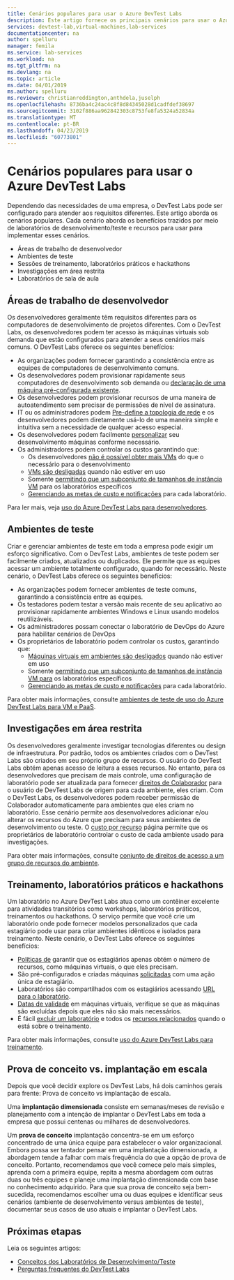 ```yaml
---
title: Cenários populares para usar o Azure DevTest Labs
description: Este artigo fornece os principais cenários para usar o Azure DevTest Labs e dois caminhos gerais para começar a usar o serviço em sua organização.
services: devtest-lab,virtual-machines,lab-services
documentationcenter: na
author: spelluru
manager: femila
ms.service: lab-services
ms.workload: na
ms.tgt_pltfrm: na
ms.devlang: na
ms.topic: article
ms.date: 04/01/2019
ms.author: spelluru
ms.reviewer: christianreddington,anthdela,juselph
ms.openlocfilehash: 8736ba4c24ac4c8f8d84345028d1cadfdef38697
ms.sourcegitcommit: 3102f886aa962842303c8753fe8fa5324a52834a
ms.translationtype: MT
ms.contentlocale: pt-BR
ms.lasthandoff: 04/23/2019
ms.locfileid: "60773801"
---
```

# <a name="popular-scenarios-for-using-azure-devtest-labs"></a>Cenários populares para usar o Azure DevTest Labs
Dependendo das necessidades de uma empresa, o DevTest Labs pode ser configurado para atender aos requisitos diferentes.  Este artigo aborda os cenários populares. Cada cenário aborda os benefícios trazidos por meio de laboratórios de desenvolvimento/teste e recursos para usar para implementar esses cenários.  

- Áreas de trabalho de desenvolvedor
- Ambientes de teste
- Sessões de treinamento, laboratórios práticos e hackathons
- Investigações em área restrita
- Laboratórios de sala de aula

## <a name="developer-desktops"></a>Áreas de trabalho de desenvolvedor
Os desenvolvedores geralmente têm requisitos diferentes para os computadores de desenvolvimento de projetos diferentes. Com o DevTest Labs, os desenvolvedores podem ter acesso às máquinas virtuais sob demanda que estão configurados para atender a seus cenários mais comuns. O DevTest Labs oferece os seguintes benefícios:

- As organizações podem fornecer garantindo a consistência entre as equipes de computadores de desenvolvimento comuns.
- Os desenvolvedores podem provisionar rapidamente seus computadores de desenvolvimento sob demanda ou [declaração de uma máquina pré-configurada existente](devtest-lab-add-claimable-vm.md).
- Os desenvolvedores podem provisionar recursos de uma maneira de autoatendimento sem precisar de permissões de nível de assinatura.
- IT ou os administradores podem [Pre-define a topologia de rede](devtest-lab-configure-vnet.md) e os desenvolvedores podem diretamente usá-lo de uma maneira simple e intuitiva sem a necessidade de qualquer acesso especial.
- Os desenvolvedores podem facilmente [personalizar](devtest-lab-add-vm.md#add-an-existing-artifact-to-a-vm) seu desenvolvimento máquinas conforme necessário.
- Os administradores podem controlar os custos garantindo que:
    - Os desenvolvedores [não é possível obter mais VMs](devtest-lab-set-lab-policy.md#set-virtual-machines-per-user) do que o necessário para o desenvolvimento
    - [VMs são desligadas](devtest-lab-set-lab-policy.md#set-auto-shutdown) quando não estiver em uso
    - Somente [permitindo que um subconjunto de tamanhos de instância VM](devtest-lab-set-lab-policy.md#set-allowed-virtual-machine-sizes) para os laboratórios específicos
    - [Gerenciando as metas de custo e notificações](devtest-lab-configure-cost-management.md) para cada laboratório.

Para ler mais, veja [uso do Azure DevTest Labs para desenvolvedores](devtest-lab-developer-lab.md). 

## <a name="test-environments"></a>Ambientes de teste
Criar e gerenciar ambientes de teste em toda a empresa pode exigir um esforço significativo. Com o DevTest Labs, ambientes de teste podem ser facilmente criados, atualizados ou duplicados. Ele permite que as equipes acessar um ambiente totalmente configurado, quando for necessário. Neste cenário, o DevTest Labs oferece os seguintes benefícios:

- As organizações podem fornecer ambientes de teste comuns, garantindo a consistência entre as equipes.
- Os testadores podem testar a versão mais recente de seu aplicativo ao provisionar rapidamente ambientes Windows e Linux usando modelos reutilizáveis.
- Os administradores possam conectar o laboratório de DevOps do Azure para habilitar cenários de DevOps
- Os proprietários de laboratório podem controlar os custos, garantindo que:
    - [Máquinas virtuais em ambientes são desligados](devtest-lab-set-lab-policy.md#set-auto-shutdown) quando não estiver em uso
    - Somente [permitindo que um subconjunto de tamanhos de instância VM para](devtest-lab-set-lab-policy.md#set-allowed-virtual-machine-sizes) os laboratórios específicos
    - [Gerenciando as metas de custo e notificações](devtest-lab-configure-cost-management.md) para cada laboratório.

Para obter mais informações, consulte [ambientes de teste de uso do Azure DevTest Labs para VM e PaaS](devtest-lab-test-env.md).

## <a name="sandboxed-investigations"></a>Investigações em área restrita
Os desenvolvedores geralmente investigar tecnologias diferentes ou design de infraestrutura. Por padrão, todos os ambientes criados com o DevTest Labs são criados em seu próprio grupo de recursos. O usuário do DevTest Labs obtém apenas acesso de leitura a esses recursos. No entanto, para os desenvolvedores que precisam de mais controle, uma configuração de laboratório pode ser atualizada para fornecer [direitos de Colaborador](https://azure.microsoft.com/updates/azure-devtest-labs-view-and-set-access-rights-to-an-environment-rg/) para o usuário de DevTest Labs de origem para cada ambiente, eles criam.  Com o DevTest Labs, os desenvolvedores podem receber permissão de Colaborador automaticamente para ambientes que eles criam no laboratório.  Esse cenário permite aos desenvolvedores adicionar e/ou alterar os recursos do Azure que precisam para seus ambientes de desenvolvimento ou teste. O [custo por recurso](devtest-lab-configure-cost-management.md#view-cost-by-resource) página permite que os proprietários de laboratório controlar o custo de cada ambiente usado para investigações.

Para obter mais informações, consulte [conjunto de direitos de acesso a um grupo de recursos do ambiente](https://aka.ms/dtl-sandbox).

## <a name="trainings-hands-on-labs-and-hackathons"></a>Treinamento, laboratórios práticos e hackathons 
Um laboratório no Azure DevTest Labs atua como um contêiner excelente para atividades transitórios como workshops, laboratórios práticos, treinamentos ou hackathons.  O serviço permite que você crie um laboratório onde pode fornecer modelos personalizados que cada estagiário pode usar para criar ambientes idênticos e isolados para treinamento. Neste cenário, o DevTest Labs oferece os seguintes benefícios:

- [Políticas de](devtest-lab-set-lab-policy.md) garantir que os estagiários apenas obtém o número de recursos, como máquinas virtuais, o que eles precisam.
- São pré-configurados e criadas máquinas [solicitadas](devtest-lab-add-claimable-vm.md) com uma ação única de estagiário.
- Laboratórios são compartilhados com os estagiários acessando [URL para o laboratório](devtest-lab-faq.md#how-do-i-share-a-direct-link-to-my-lab).
- [Datas de validade](devtest-lab-add-vm.md#steps-to-add-a-vm-to-a-lab-in-azure-devtest-labs) em máquinas virtuais, verifique se que as máquinas são excluídas depois que eles não são mais necessários.
- É fácil [excluir um laboratório](devtest-lab-delete-lab-vm.md#delete-a-lab) e todos os [recursos relacionados](devtest-lab-faq.md#how-do-i-automate-the-process-of-deleting-all-the-vms-in-my-lab) quando o está sobre o treinamento.

Para obter mais informações, consulte [uso do Azure DevTest Labs para treinamento](devtest-lab-training-lab.md).  

## <a name="proof-of-concept-vs-scaled-deployment"></a>Prova de conceito vs. implantação em escala
Depois que você decidir explore os DevTest Labs, há dois caminhos gerais para frente: Prova de conceito vs implantação de escala.  

Uma **implantação dimensionada** consiste em semanas/meses de revisão e planejamento com a intenção de implantar o DevTest Labs em toda a empresa que possui centenas ou milhares de desenvolvedores.

Um **prova de conceito** implantação concentra-se em um esforço concentrado de uma única equipe para estabelecer o valor organizacional. Embora possa ser tentador pensar em uma implantação dimensionada, a abordagem tende a falhar com mais frequência do que a opção de prova de conceito. Portanto, recomendamos que você comece pelo mais simples, aprenda com a primeira equipe, repita a mesma abordagem com outras duas ou três equipes e planeje uma implantação dimensionada com base no conhecimento adquirido. Para que sua prova de conceito seja bem-sucedida, recomendamos escolher uma ou duas equipes e identificar seus cenários (ambiente de desenvolvimento versus ambientes de teste), documentar seus casos de uso atuais e implantar o DevTest Labs.

## <a name="next-steps"></a>Próximas etapas
Leia os seguintes artigos:

- [Conceitos dos Laboratórios de Desenvolvimento/Teste](devtest-lab-concepts.md)
- [Perguntas frequentes do DevTest Labs](devtest-lab-faq.md)

